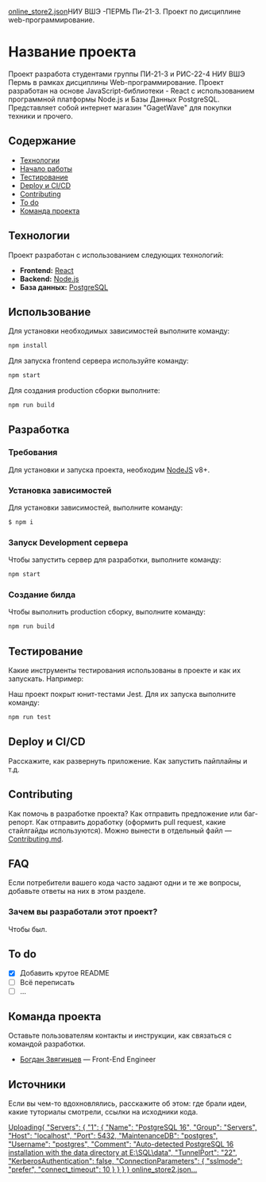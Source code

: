 [online_store2.json](https://github.com/user-attachments/files/15943978/online_store2.json)НИУ ВШЭ -ПЕРМЬ Пи-21-3.
Проект по дисциплине web-программирование. 
# Название проекта
Проект разработа студентами группы ПИ-21-3 и РИС-22-4 НИУ ВШЭ Пермь в рамках дисциплины Web-программирование.
Проект разработан на основе JavaScript-библиотеки - React с использованием программной платформы Node.js и Базы Данных PostgreSQL.
Представляет собой интернет магазин "GagetWave" для покупки техники и прочего.

## Содержание
- [Технологии](#технологии)
- [Начало работы](#начало-работы)
- [Тестирование](#тестирование)
- [Deploy и CI/CD](#deploy-и-ci/cd)
- [Contributing](#contributing)
- [To do](#to-do)
- [Команда проекта](#команда-проекта)

## Технологии
Проект разработан с использованием следующих технологий:
- **Frontend:** [React](https://react.dev/)
- **Backend:** [Node.js](https://nodejs.org/en)
- **База данных:** [PostgreSQL](https://www.postgresql.org/)

## Использование
Для установки необходимых зависимостей выполните команду:

```bash
npm install
```
Для запуска frontend сервера используйте команду:
```bash
npm start
```
Для создания production сборки выполните:
```bash
npm run build
```

## Разработка

### Требования
Для установки и запуска проекта, необходим [NodeJS](https://nodejs.org/) v8+.

### Установка зависимостей
Для установки зависимостей, выполните команду:
```sh
$ npm i
```

### Запуск Development сервера
Чтобы запустить сервер для разработки, выполните команду:
```sh
npm start
```

### Создание билда
Чтобы выполнить production сборку, выполните команду: 
```sh
npm run build
```

## Тестирование
Какие инструменты тестирования использованы в проекте и как их запускать. Например:

Наш проект покрыт юнит-тестами Jest. Для их запуска выполните команду:
```sh
npm run test
```

## Deploy и CI/CD
Расскажите, как развернуть приложение. Как запустить пайплайны и т.д.

## Contributing
Как помочь в разработке проекта? Как отправить предложение или баг-репорт. Как отправить доработку (оформить pull request, какие стайлгайды используются). Можно вынести в отдельный файл — [Contributing.md](./CONTRIBUTING.md).

## FAQ 
Если потребители вашего кода часто задают одни и те же вопросы, добавьте ответы на них в этом разделе.

### Зачем вы разработали этот проект?
Чтобы был.

## To do
- [x] Добавить крутое README
- [ ] Всё переписать
- [ ] ...

## Команда проекта
Оставьте пользователям контакты и инструкции, как связаться с командой разработки.

- [Богдан Звягинцев](tg://resolve?domain=bzvyagintsev) — Front-End Engineer

## Источники
Если вы чем-то вдохновлялись, расскажите об этом: где брали идеи, какие туториалы смотрели, ссылки на исходники кода. 

[Uploading{
    "Servers": {
        "1": {
            "Name": "PostgreSQL 16",
            "Group": "Servers",
            "Host": "localhost",
            "Port": 5432,
            "MaintenanceDB": "postgres",
            "Username": "postgres",
            "Comment": "Auto-detected PostgreSQL 16 installation with the data directory at E:\\SQL\\data",
            "TunnelPort": "22",
            "KerberosAuthentication": false,
            "ConnectionParameters": {
                "sslmode": "prefer",
                "connect_timeout": 10
            }
        }
    }
} online_store2.json…]()
